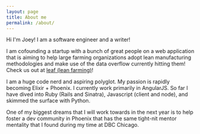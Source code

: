 ```yaml
---
layout: page
title: About me
permalink: /about/
---
```


Hi I'm Joey! I am a software engineer and a writer!

I am cofounding a startup with a bunch of great people on a web application
that is aiming to help large farming organizations adopt lean manufacturing
methodologies and make use of the data overflow currently hitting them! 
Check us out at [leaf (lean farming)](http://www.leaf.ag)!

I am a huge code nerd and aspiring polyglot. My passion is rapidly becoming Elixir + Phoenix. I currently work primarily
in AngularJS. So far I have dived into Ruby (Rails and Sinatra), Javascript (client and node), 
and skimmed the surface with Python.

One of my biggest dreams that I will work towards 
in the next year is to help foster a dev community in Phoenix that 
has the same tight-nit mentor mentality that I found during my time at DBC Chicago.
